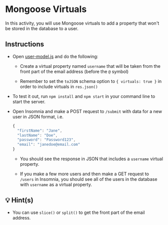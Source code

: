 # Mongoose Virtuals

In this activity, you will use Mongoose virtuals to add a property that won't be stored in the database to a user. 

## Instructions

* Open [user-model.js](Unsolved/user-model.js) and do the following:

  * Create a virtual property named `username` that will be taken from the front part of the email address (before the `@` symbol)

  * Remember to set the `toJSON` schema option to `{ virtuals: true }` in order to include virtuals in `res.json()`

* To test it out, run `npm install` and `npm start` in your command line to start the server.

* Open Insomnia and make a POST request to `/submit` with data for a new user in JSON format, i.e.

  ```js
  {
    "firstName": "Jane",
    "lastName": "Doe",
    "password": "Password123",
    "email": "janedoe@email.com"
  }
  ```

  * You should see the response in JSON that includes a `username` virtual property.

  * If you make a few more users and then make a GET request to `/users` in Insomnia, you should see all of the users in the database with `username` as a virtual property.

## 💡 Hint(s)

* You can use `slice()` or `split()` to get the front part of the email address.